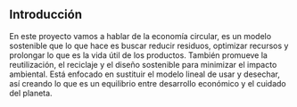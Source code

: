 ## Introducción

En este proyecto vamos a hablar de la economía circular, es un modelo
sostenible que lo que hace es buscar reducir residuos, optimizar recursos
y prolongar lo que es la vida útil de los productos. También promueve la
reutilización, el reciclaje y el diseño sostenible para minimizar el impacto
ambiental. Está enfocado en sustituir el modelo lineal de usar y desechar,
así creando lo que es un equilibrio entre desarrollo económico y el cuidado
del planeta.


